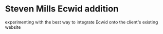 # Steven Mills Ecwid addition

experimenting with the best way to integrate Ecwid onto the client's existing website